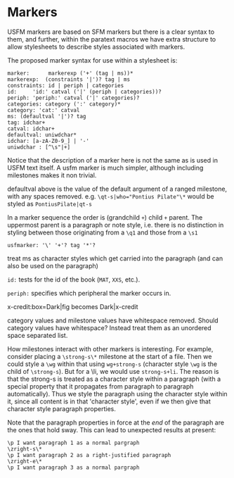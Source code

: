 # Markers

USFM markers are based on SFM markers but there is a clear syntax to them, and
further, within the paratext macros we have extra structure to allow stylesheets
to describe styles associated with markers.

The proposed marker syntax for use within a stylesheet is:

```
marker:      markerexp ('+' (tag | ms))*
markerexp:  (constraints '|')? tag | ms
constraints: id | periph | categories
id:     'id:' catval ('|' (periph | categories))?
periph: 'periph:' catval ('|' categories)?
categories: category (':' category)*
category: 'cat:' catval
ms: (defaultval '|')? tag
tag: idchar+
catval: idchar+
defaultval: uniwdchar*
idchar: [a-zA-Z0-9_] | '-'
uniwdchar : [^\s"|+]
```

Notice that the description of a marker here is not the same as is used in USFM
text itself. A usfm marker is much simpler, although including milestones makes
it non trivial.

defaultval above is the value of the default argument of a ranged milestone, 
with any spaces removed. e.g. `\qt-s|who="Pontius Pilate"\*` would be styled as `PontiusPilate|qt-s`

In a marker sequence the order is (grandchild `+`) child `+` parent. The uppermost parent is a paragraph or note style,
i.e. there is no distinction in styling between those originating from a `\q1` and those  from a `\s1`

```
usfmarker: '\' '+'? tag '*'?
```

treat ms as character styles which get carried into the paragraph (and can also
be used on the paragraph)

`id:` tests for the id of the book (`MAT`, `XXS`, etc.).

`periph:` specifies which peripheral the marker occurs in.

x-credit:box=Dark|fig becomes Dark|x-credit

category values and milestone values have whitespace removed. Should category
values have whitespace? Instead treat them as an unordered space separated list.

How milestones interact with other markers is interesting. For example, consider
placing a `\strong-s\*` milestone at the start of a file. Then we could style a
`\wg` within that using `wg+strong-s` (character style `\wg` is the child of `\strong-s`).
 But for a \li, we would use `strong-s+li`.
The reason is that the strong-s is treated as a character style within a
paragraph (with a special property that it propagates from paragraph to
paragraph automatically). Thus we style the paragraph using the character style
within it, since all content is in that 'character style', even if we then give
that character style paragraph properties. 

Note that the paragraph properties in force at the *end* of the paragraph are the ones that 
hold sway. This can lead to unexpected results at present:

```
\p I want paragraph 1 as a normal pargraph
\zright-s\*
\p I want paragraph 2 as a right-justified paragraph
\zright-e\*
\p I want paragraph 3 as a normal pargraph
```

